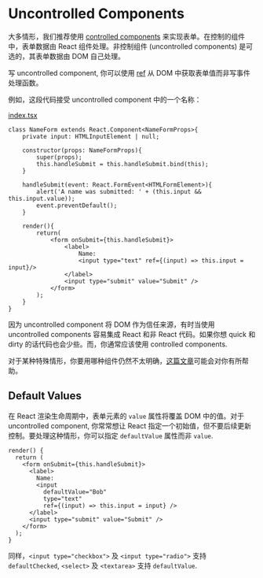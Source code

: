 # Uncontrolled Components

大多情形，我们推荐使用 [controlled components](/forms/) 来实现表单。在控制的组件中，表单数据由 React 组件处理。非控制组件 (uncontrolled components) 是可选的，其表单数据由 DOM 自己处理。

写 uncontrolled component, 你可以使用 [ref](/refs-and-the-dom/) 从 DOM 中获取表单值而非写事件处理函数。

例如，这段代码接受 uncontrolled component 中的一个名称：

[index.tsx](./index.tsx)

```tsx
class NameForm extends React.Component<NameFormProps>{
    private input: HTMLInputElement | null;
    
    constructor(props: NameFormProps){
        super(props);
        this.handleSubmit = this.handleSubmit.bind(this);
    }

    handleSubmit(event: React.FormEvent<HTMLFormElement>){
        alert('A name was submitted: ' + (this.input && this.input.value));
        event.preventDefault();
    }

    render(){
        return(
            <form onSubmit={this.handleSubmit}>
                <label>
                    Name:
                    <input type="text" ref={(input) => this.input = input}/>
                </label>
                <input type="submit" value="Submit" />
            </form>
        );
    }
}
```

因为 uncontrolled component 将 DOM 作为信任来源，有时当使用 uncontrolled components 容易集成 React 和非 React 代码。如果你想 quick 和 dirty 的话代码也会少些。而，你通常应该使用 controlled components.

对于某种特殊情形，你要用哪种组件仍然不太明确，[这篇文章](http://goshakkk.name/controlled-vs-uncontrolled-inputs-react/)可能会对你有所帮助。

## Default Values

在 React 渲染生命周期中，表单元素的 `value` 属性将覆盖 DOM 中的值。对于 uncontrolled component, 你常常想让 React 指定一个初始值，但不要后续更新控制。要处理这种情形，你可以指定 `defaultValue` 属性而非 `value`.

```tsx
render() {
  return (
    <form onSubmit={this.handleSubmit}>
      <label>
        Name:
        <input
          defaultValue="Bob"
          type="text"
          ref={(input) => this.input = input} />
      </label>
      <input type="submit" value="Submit" />
    </form>
  );
}
```

同样，`<input type="checkbox">` 及 `<input type="radio">` 支持 `defaultChecked`, `<select>` 及 `<textarea>` 支持 `defaultValue`.